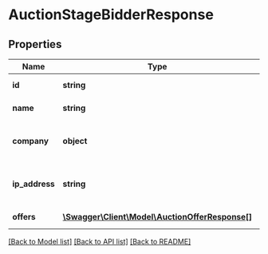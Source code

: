 # AuctionStageBidderResponse

## Properties
Name | Type | Description | Notes
------------ | ------------- | ------------- | -------------
**id** | **string** | ID of the bidder. | [optional] 
**name** | **string** | Name of the bidder. | [optional] 
**company** | **object** | Company information of the bidder. | [optional] 
**ip_address** | **string** | Connection IP Address of the bidder. | [optional] 
**offers** | [**\Swagger\Client\Model\AuctionOfferResponse[]**](AuctionOfferResponse.md) | Offers of the bidder. | [optional] 

[[Back to Model list]](../README.md#documentation-for-models) [[Back to API list]](../README.md#documentation-for-api-endpoints) [[Back to README]](../README.md)



